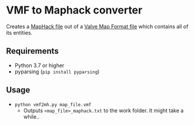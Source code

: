 # VMF to Maphack converter

Creates a [MapHack file](https://developer.valvesoftware.com/wiki/Maphack_Fundamentals) out of a [Valve Map Format file](https://developer.valvesoftware.com/wiki/Valve_Map_Format) which contains all of its entities.

## Requirements
  - Python 3.7 or higher
  - pyparsing (`pip install pyparsing`)

## Usage
  - `python vmf2mh.py map_file.vmf`
    - Outputs `<map_file>_maphack.txt` to the work folder. It might take a while..
